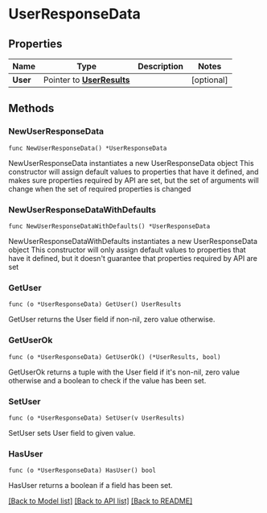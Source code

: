# UserResponseData

## Properties

Name | Type | Description | Notes
------------ | ------------- | ------------- | -------------
**User** | Pointer to [**UserResults**](UserResults.md) |  | [optional] 

## Methods

### NewUserResponseData

`func NewUserResponseData() *UserResponseData`

NewUserResponseData instantiates a new UserResponseData object
This constructor will assign default values to properties that have it defined,
and makes sure properties required by API are set, but the set of arguments
will change when the set of required properties is changed

### NewUserResponseDataWithDefaults

`func NewUserResponseDataWithDefaults() *UserResponseData`

NewUserResponseDataWithDefaults instantiates a new UserResponseData object
This constructor will only assign default values to properties that have it defined,
but it doesn't guarantee that properties required by API are set

### GetUser

`func (o *UserResponseData) GetUser() UserResults`

GetUser returns the User field if non-nil, zero value otherwise.

### GetUserOk

`func (o *UserResponseData) GetUserOk() (*UserResults, bool)`

GetUserOk returns a tuple with the User field if it's non-nil, zero value otherwise
and a boolean to check if the value has been set.

### SetUser

`func (o *UserResponseData) SetUser(v UserResults)`

SetUser sets User field to given value.

### HasUser

`func (o *UserResponseData) HasUser() bool`

HasUser returns a boolean if a field has been set.


[[Back to Model list]](../README.md#documentation-for-models) [[Back to API list]](../README.md#documentation-for-api-endpoints) [[Back to README]](../README.md)


